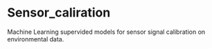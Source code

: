 # Sensor_caliration
Machine Learning supervided models for sensor signal calibration on environmental data.
